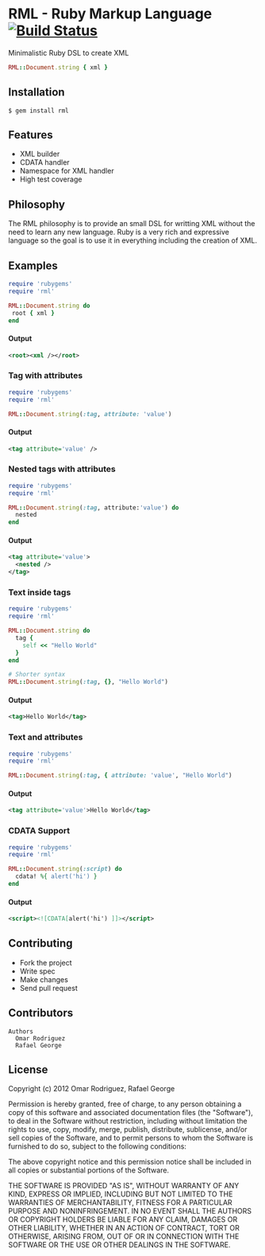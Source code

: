RML - Ruby Markup Language
[![Build Status](https://secure.travis-ci.org/2hf/rml.png)](http://travis-ci.org/2hf/rml)
===

Minimalistic Ruby DSL to create XML

```ruby
RML::Document.string { xml }
```

## Installation

    $ gem install rml

## Features

  * XML builder 
  * CDATA handler
  * Namespace for XML handler
  * High test coverage

## Philosophy 

  The RML philosophy is to provide an small DSL for writting XML without
  the need to learn any new language. Ruby is a very rich and expressive
  language so the goal is to use it in everything including the creation
  of XML.

## Examples

```ruby
require 'rubygems'
require 'rml'

RML::Document.string do
 root { xml }
end
```
#### Output
```xml
<root><xml /></root>
```

### Tag with attributes
```ruby
require 'rubygems'
require 'rml'

RML::Document.string(:tag, attribute: 'value') 
```

#### Output
```xml
<tag attribute='value' />
```

### Nested tags with attributes
```ruby
require 'rubygems'
require 'rml'

RML::Document.string(:tag, attribute:'value') do 
  nested
end
```

#### Output
```xml
<tag attribute='value'>
  <nested />
</tag>
```

### Text inside tags
```ruby
require 'rubygems'
require 'rml'

RML::Document.string do 
  tag { 
    self << "Hello World"
  }
end

# Shorter syntax
RML::Document.string(:tag, {}, "Hello World")
```

#### Output
```xml
<tag>Hello World</tag>
```

### Text and attributes
```ruby
require 'rubygems'
require 'rml'

RML::Document.string(:tag, { attribute: 'value', "Hello World")
```

#### Output
```xml
<tag attribute='value'>Hello World</tag>
```

### CDATA Support
```ruby
require 'rubygems'
require 'rml'

RML::Document.string(:script) do
  cdata! %{ alert('hi') }
end
```

#### Output
```xml
<script><![CDATA[alert('hi') ]]></script>
```

## Contributing

* Fork the project
* Write spec 
* Make changes 
* Send pull request

## Contributors
``` 
Authors
  Omar Rodriguez
  Rafael George
```

## License
Copyright (c) 2012 Omar Rodriguez, Rafael George

Permission is hereby granted, free of charge, to any person obtaining
a copy of this software and associated documentation files (the
"Software"), to deal in the Software without restriction, including
without limitation the rights to use, copy, modify, merge, publish,
distribute, sublicense, and/or sell copies of the Software, and to
permit persons to whom the Software is furnished to do so, subject to
the following conditions:

The above copyright notice and this permission notice shall be
included in all copies or substantial portions of the Software.

THE SOFTWARE IS PROVIDED "AS IS", WITHOUT WARRANTY OF ANY KIND,
EXPRESS OR IMPLIED, INCLUDING BUT NOT LIMITED TO THE WARRANTIES OF
MERCHANTABILITY, FITNESS FOR A PARTICULAR PURPOSE AND
NONINFRINGEMENT. IN NO EVENT SHALL THE AUTHORS OR COPYRIGHT HOLDERS BE
LIABLE FOR ANY CLAIM, DAMAGES OR OTHER LIABILITY, WHETHER IN AN ACTION
OF CONTRACT, TORT OR OTHERWISE, ARISING FROM, OUT OF OR IN CONNECTION
WITH THE SOFTWARE OR THE USE OR OTHER DEALINGS IN THE SOFTWARE.
